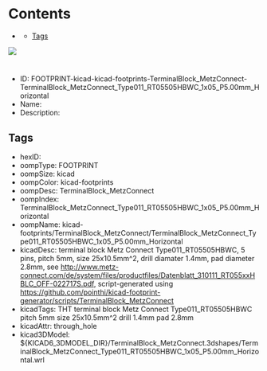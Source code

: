 



Contents
========

* [](#)
	* [Tags](#tags)
  
![][im]
# 

- ID: FOOTPRINT-kicad-kicad-footprints-TerminalBlock_MetzConnect-TerminalBlock_MetzConnect_Type011_RT05505HBWC_1x05_P5.00mm_Horizontal
- Name: 
- Description: 

## Tags

- hexID: 
- oompType: FOOTPRINT
- oompSize: kicad
- oompColor: kicad-footprints
- oompDesc: TerminalBlock_MetzConnect
- oompIndex: TerminalBlock_MetzConnect_Type011_RT05505HBWC_1x05_P5.00mm_Horizontal
- oompName: kicad-footprints/TerminalBlock_MetzConnect/TerminalBlock_MetzConnect_Type011_RT05505HBWC_1x05_P5.00mm_Horizontal
- kicadDesc: terminal block Metz Connect Type011_RT05505HBWC, 5 pins, pitch 5mm, size 25x10.5mm^2, drill diamater 1.4mm, pad diameter 2.8mm, see http://www.metz-connect.com/de/system/files/productfiles/Datenblatt_310111_RT055xxHBLC_OFF-022717S.pdf, script-generated using https://github.com/pointhi/kicad-footprint-generator/scripts/TerminalBlock_MetzConnect
- kicadTags: THT terminal block Metz Connect Type011_RT05505HBWC pitch 5mm size 25x10.5mm^2 drill 1.4mm pad 2.8mm
- kicadAttr: through_hole
- kicad3DModel: ${KICAD6_3DMODEL_DIR}/TerminalBlock_MetzConnect.3dshapes/TerminalBlock_MetzConnect_Type011_RT05505HBWC_1x05_P5.00mm_Horizontal.wrl



[im]: image.png
